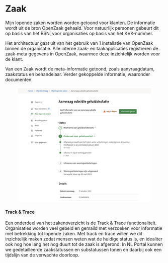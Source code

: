 # Zaak

Mijn lopende zaken worden worden getoond voor klanten. De informatie wordt uit de bron OpenZaak gehaald. Voor natuurlijk personen gebeurt dit op basis van het BSN, voor organisaties op basis van het KVK-nummer.&#x20;

Het architectuur gaat uit van het gebruik van 1 installatie van OpenZaak binnen de organisatie. Alle interne zaak- en taakapplicaties registreren de zaak-meta gegevens in OpenZaak, waarmee deze inzichtelijk worden voor de klant.&#x20;

Van een Zaak wordt de meta-informatie getoond, zoals aanvraagdatum, zaakstatus en behandelaar. Verder gekoppelde informatie, waaronder documenten.&#x20;



<figure><img src="../../../.gitbook/assets/Screenshot 2024-06-05 at 15.13.03.png" alt=""><figcaption></figcaption></figure>

#### Track & Trace

Een onderdeel van het zakenoverzicht is de Track & Trace functionaliteit. Organisaties worden veel gebeld en gemaild met verzoeken voor informatie met betrekking tot lopende zaken. Met track en trace willen we dit inzichtelijk maken zodat mensen weten wat de huidige status is, en idealiter ook nog hoe lang het nog duurt tot de zaak is afgerond. In NL Portal kunnen we gedetailleerde zaakstatussen en substatussen tonen en daarbij ook een tijdslijn van de verwachte doorloop.
